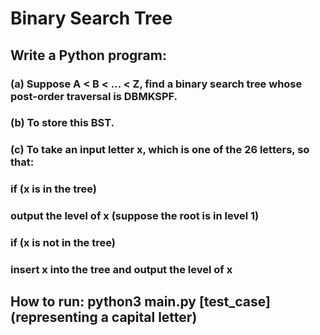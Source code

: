 # Binary Search Tree
## Write a Python program:
### (a) Suppose A < B < ... < Z, find a binary search tree whose post-order traversal is DBMKSPF.
### (b) To store this BST.
### (c) To take an input letter x, which is one of the 26 letters, so that:
### </pre> if (x is in the tree)
### </pre> </pre> output the level of x (suppose the root is in level 1)
### </pre> if (x is not in the tree)
### </pre> </pre> insert x into the tree and output the level of x
## How to run:  python3 main.py [test_case](representing a capital letter)
